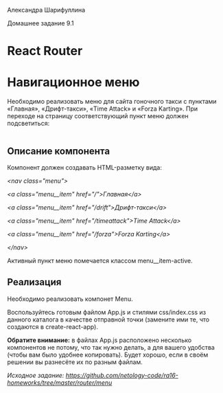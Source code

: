 Александра Шарифуллина

Домашнее задание 9.1

<h1>React Router</h1>

<h1>Навигационное меню</h1>

Необходимо реализовать меню для сайта гоночного такси с пунктами «Главная», «Дрифт-такси», «Time Attack» и «Forza Karting». При переходе на страницу соответствующий пункт меню должен подсветиться:

<img src="https://raw.githubusercontent.com/netology-code/ra16-homeworks/master/router/menu/assets/menu.jpg" alt=""/>

<h2>Описание компонента</h2>
Компонент должен создавать HTML-разметку вида:


<i><nаv clаss="menu">

  <а class="menu__item" href="/">Главная</а>

  <а class="menu__item" href="/drift">Дрифт-такси</а>

  <а class="menu__item" href="/timeattack">Time Attack</а>

  <а clаss="menu__item" href="/forza">Forza Karting</а>
  
</nаv></i>

Активный пункт меню помечается классом menu__item-active.

<h2>Реализация</h2>

Необходимо реализовать компонет Menu.

Воспользуйтесь готовым файлом App.js и стилями css/index.css из данного каталога в качестве отправной точки (замените ими те, что создаются в create-react-app).

<b>Обратите внимание:</b> в файлах App.js расположено несколько компонентов не потому, что так нужно делать, а для вашего удобства (чтобы вам было удобнее копировать). Будет хорошо, если в своём решении вы разнесёте их по разным файлам.

<i>Исходное задание: https://github.com/netology-code/ra16-homeworks/tree/master/router/menu</i>
